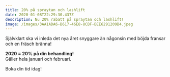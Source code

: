 ```yaml
---
title: 20% på spraytan och lashlift
date: 2020-01-08T22:29:30.437Z
description: Nu 20% rabatt på spraytan och lashlift!
image: /images/3AA1ADA6-B617-46E8-8CBF-BEE6291209B4.jpeg
---
```

Självklart ska vi inleda det nya året snyggare än någonsin med böjda fransar och en fräsch bränna!

**2020 = 20% på din behandling!** \
Gäller hela januari och februari. 

Boka din tid idag!
